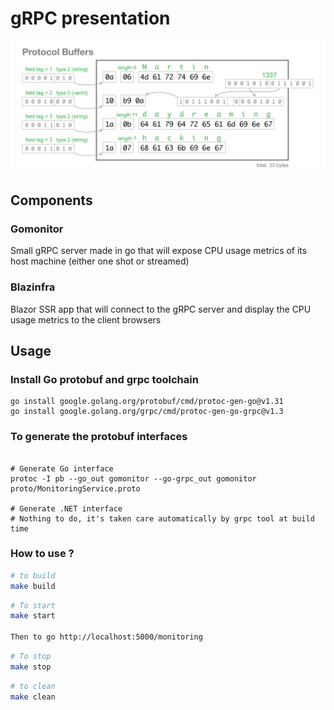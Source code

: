 # gRPC presentation

![image](protobuf.png)

## Components

### Gomonitor

Small gRPC server made in go that will expose CPU usage metrics of its host machine (either one shot or streamed)

### Blazinfra

Blazor SSR app that will connect to the gRPC server and display the CPU usage metrics to the client browsers

## Usage

### Install Go protobuf and grpc toolchain

```shell
go install google.golang.org/protobuf/cmd/protoc-gen-go@v1.31
go install google.golang.org/grpc/cmd/protoc-gen-go-grpc@v1.3
```

### To generate the protobuf interfaces

```shell

# Generate Go interface
protoc -I pb --go_out gomonitor --go-grpc_out gomonitor proto/MonitoringService.proto

# Generate .NET interface
# Nothing to do, it's taken care automatically by grpc tool at build time
```

### How to use ?

```sh
# to build
make build
```

```sh
# To start
make start

Then to go http://localhost:5000/monitoring
```

```sh
# To stop
make stop
```

```sh
# to clean
make clean
```
